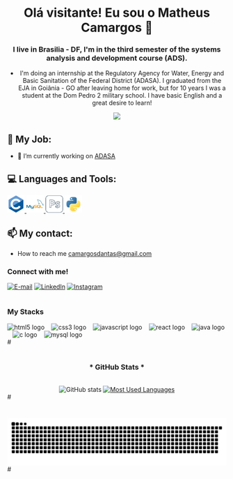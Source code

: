 <h1 align="center">Olá visitante! Eu sou o Matheus Camargos 👋</h1>
<h3 align="center">I live in Brasilia - DF, I'm in the third semester of the systems analysis and development course (ADS).</h3>


- <p align="center">I'm doing an internship at the Regulatory Agency for Water, Energy and Basic Sanitation of the Federal District (ADASA). I graduated from the EJA in Goiânia - GO after leaving home for work, but for 10 years I was a student at the Dom Pedro 2 military school. I have basic English and a great desire to learn!</p>

<p align="center">
<img src="https://miro.medium.com/v2/resize:fit:640/format:webp/1*Q5_t-R0xRs07wW1Kf8rCSw.gif" width="500"/>
</p>

## 🧰 My Job:
- 🔭 I’m currently working on [ADASA](https://portalhomolog.adasa.df.gov.br)

## 💻 Languages and Tools:
<p align="left"> <a href="https://www.cprogramming.com/" target="_blank" rel="noreferrer"> <img src="https://raw.githubusercontent.com/devicons/devicon/master/icons/c/c-original.svg" alt="c" width="40" height="40"/> </a> <a href="https://www.mysql.com/" target="_blank" rel="noreferrer"> <img src="https://raw.githubusercontent.com/devicons/devicon/master/icons/mysql/mysql-original-wordmark.svg" alt="mysql" width="40" height="40"/> </a> <a href="https://www.photoshop.com/en" target="_blank" rel="noreferrer"> <img src="https://raw.githubusercontent.com/devicons/devicon/master/icons/photoshop/photoshop-line.svg" alt="photoshop" width="40" height="40"/> </a> <a href="https://www.python.org" target="_blank" rel="noreferrer"> <img src="https://raw.githubusercontent.com/devicons/devicon/master/icons/python/python-original.svg" alt="python" width="40" height="40"/> </a> </p>

## 📫 My contact: 
- How to reach me camargosdantas@gmail.com

<img align="right" alt="" height="190px" src="./src/study.gif">

<h3 align="left">Connect with me!</h3>

[![E-mail](https://img.shields.io/badge/-Email-000?style=for-the-badge&logo=microsoft-outlook&logoColor=00008B&color:FFF)](mailto:camargosdantas@gmail.com)
[![LinkedIn](https://img.shields.io/badge/-LinkedIn-000?style=for-the-badge&logo=linkedin&logoColor=00008B&color:FFF)](https://www.linkedin.com/in/camargosdantas/)
[![Instagram](https://img.shields.io/badge/-Instagram-000?style=for-the-badge&logo=instagram&logoColor=00008B&color:FFF)](https://www.instagram.com/mcamargoss/)

#
<h3 align="left">My Stacks </h3>

<div align="left">
  <img src="https://cdn.jsdelivr.net/gh/devicons/devicon/icons/html5/html5-original.svg" height="25" alt="html5 logo"  />
  <img width="8" />
  <img src="https://cdn.jsdelivr.net/gh/devicons/devicon/icons/css3/css3-original.svg" height="25" alt="css3 logo"  />
  <img width="8" />
  <img src="https://cdn.jsdelivr.net/gh/devicons/devicon/icons/javascript/javascript-plain.svg" height="25" alt="javascript logo"  />
  <img width="8" />
  <img src="https://cdn.jsdelivr.net/gh/devicons/devicon/icons/react/react-original.svg" height="25" alt="react logo"  />
  <img width="8" />
  <img src="https://cdn.jsdelivr.net/gh/devicons/devicon/icons/java/java-original.svg" height="25" alt="java logo"  />
  <img width="8" />
  <img src="https://cdn.jsdelivr.net/gh/devicons/devicon/icons/c/c-original.svg" height="25" alt="c logo"  />
  <img width="8" />
  <img src="https://cdn.jsdelivr.net/gh/devicons/devicon/icons/mysql/mysql-original.svg" height="25" alt="mysql logo"  />
  <img width="8" />
</div>
#

#
<div style="text-align: center;" align="center">
  <h3>* GitHub Stats *</h3>
  <br>
  <img src="https://github-readme-stats-git-masterrstaa-rickstaa.vercel.app/api?username=mcamargos&hide_title=true&show_icons=true&include_all_commits=false&count_private=true&line_height=25&hide=issues&bg_color=000&title_color=FF00F6&text_color=FFF&border_radius=3&border_color=007FFF&icon_color=00008B&theme=jolly" alt="GitHub stats">

  <a href="https://github.com/mcamargos/github-readme-stats">
    <img src="https://github-readme-stats-git-masterrstaa-rickstaa.vercel.app/api/top-langs/?username=mcamargos&line_height=10&card_width=290&layout=compact&hide_title=false&count_private=true&langs_count=4&show_icons=true&title_color=00008B&hide=html,scss,less&bg_color=000&text_color=007FFF&border_radius=3&border_color=007FFF&count_private=true" alt="Most Used Languages">
  </a>
</div>
#


#
<picture align="center">
  <source media="(prefers-color-scheme: dark)" srcset="https://raw.githubusercontent.com/mcamargos/mcamargos/output/github-contribution-grid-snake-dark.svg">
  <source media="(prefers-color-scheme: light)" srcset="https://raw.githubusercontent.com/mcamargos/mcamargos/output/github-contribution-grid-snake-dark.svg">
  <img align="center" alt="github contribution grid snake animation" src="https://raw.githubusercontent.com/mcamargos/mcamargos/output/github-contribution-grid-snake.svg">
</picture>
#


